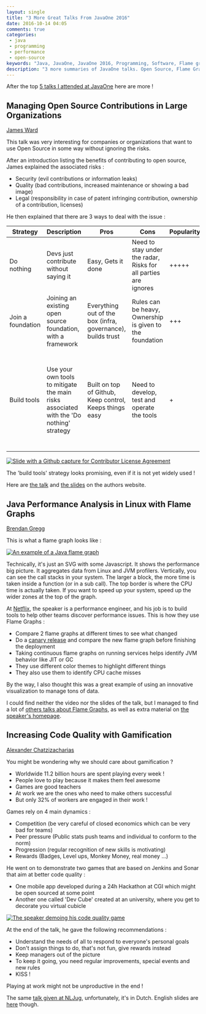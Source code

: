 ```yaml
---
layout: single
title: "3 More Great Talks From JavaOne 2016"
date: 2016-10-14 04:05
comments: true
categories:
 - java
 - programming
 - performance
 - open-source
keywords: "Java, JavaOne, JavaOne 2016, Programming, Software, Flame graphs, performance, Gamification, Open Source"
description: "3 more summaries of JavaOne talks. Open Source, Flame Graphs and Gamification"
---
```

After the top [5 talks I attended at JavaOne](/top-5-talks-i-attented-at-java-one-2016-part-1/) here are more !

## Managing Open Source Contributions in Large Organizations

[James Ward](http://www.jamesward.com/presos)

This talk was very interesting for companies or organizations that want to use Open Source in some way without ignoring the risks.

After an introduction listing the benefits of contributing to open source, James explained the associated risks :

* Security (evil contributions or information leaks)
* Quality (bad contributions, increased maintenance or showing a bad image)
* Legal (responsibility in case of patent infringing contribution, ownership of a contribution, licenses)

He then explained that there are 3 ways to deal with the issue :

 Strategy | Description | Pros | Cons | Popularity | Examples |
----------|-------------|------|------|------------|----------|
 Do nothing | Devs just contribute without saying it | Easy, Gets it done | Need to stay under the radar, Risks for all parties are ignores | +++++ | Most open source code on [Github](https://github.com) is shared in this manner |
 Join a foundation | Joining an existing open source foundation, with a framework | Everything out of the box (infra, governance), builds trust | Rules can be heavy, Ownership is given to the foundation | +++ | [Linkedin](https://www.linkedin.com/) put [Kafka](https://kafka.apache.org/) in the [Apache Foundation](https://www.apache.org/) |
 Build tools | Use your own tools to mitigate the main risks associated with the 'Do nothing' strategy | Built on top of Github, Keep control, Keeps things easy | Need to develop, test and operate the tools | + | Demo of a tool plugged into Github to enforce a contributor license agreement for anyone pushing a pull request |

[![Slide with a Github capture for Contributor License Agreement]({{site.url}}{{site.baseurl}}/imgs/2016-10-14-3-more-great-talks-from-javaone-2016/CLA-small.jpg)]({{site.url}}/imgs/2016-10-14-3-more-great-talks-from-javaone-2016/CLA.jpg)

The 'build tools' strategy looks promising, even if it is not yet widely used !

Here are [the talk](https://www.youtube.com/watch?v=X71HrW6vC_0) and [the slides](http://presos.jamesward.com/managing_open_source_contributions_in_large_orgs/index.html#/) on the authors website.

## Java Performance Analysis in Linux with Flame Graphs

[Brendan Gregg](http://www.brendangregg.com/)

This is what a flame graph looks like :

[![An example of a Java flame graph]({{site.url}}{{site.baseurl}}/imgs/2016-10-14-3-more-great-talks-from-javaone-2016/flamegraph.png)](http://www.brendangregg.com/FlameGraphs/cpu-mixedmode-vertx.svg)

Technically, it's just an SVG with some Javascript. It shows the performance big picture. It aggregates data from Linux and JVM profilers. Vertically, you can see the call stacks in your system. The larger a block, the more time is taken inside a function (or in a sub call). The top border is where the CPU time is actually taken. If you want to speed up your system, speed up the wider zones at the top of the graph.

At [Netflix](https://www.netflix.com), the speaker is a performance engineer, and his job is to build tools to help other teams discover performance issues. This is how they use Flame Graphs :

* Compare 2 flame graphs at different times to see what changed
* Do a [canary release](http://martinfowler.com/bliki/CanaryRelease.html) and compare the new flame graph before finishing the deployment
* Taking continuous flame graphs on running services helps identify JVM behavior like JIT or GC
* They use different color themes to highlight different things
* They also use them to identify CPU cache misses

By the way, I also thought this was a great example of using an innovative visualization to manage tons of data.

I could find neither the video nor the slides of the talk, but I managed to find a lot of [others talks about Flame Graphs](https://www.google.fr/search?safe=active&client=ubuntu&espv=2&biw=1600&bih=810&tbm=vid&q=Flame+Graphs&oq=Flame+Graphs&gs_l=serp.3...1396.1396.0.1616.1.1.0.0.0.0.59.59.1.1.0....0...1c.1.64.serp..0.0.0.z-3ygDHx4-Q), as well as extra material on [the speaker's homepage](http://www.brendangregg.com/flamegraphs.html).

## Increasing Code Quality with Gamification

[Alexander Chatzizacharias](https://twitter.com/alex90_ch)

You might be wondering why we should care about gamification ?

* Worldwide 11.2 billion hours are spent playing every week !
* People love to play because it makes them feel awesome
* Games are good teachers
* At work we are the ones who need to make others successful
* But only 32% of workers are engaged in their work !

Games rely on 4 main dynamics :

* Competition (be very careful of closed economics which can be very bad for teams)
* Peer pressure (Public stats push teams and individual to conform to the norm)
* Progression (regular recognition of new skills is motivating)
* Rewards (Badges, Level ups, Monkey Money, real money ...)

He went on to demonstrate two games that are based on Jenkins and Sonar that aim at better code quality :

* One mobile app developed during a 24h Hackathon at CGI which might be open sourced at some point
* Another one called 'Dev Cube' created at an university, where you get to decorate you virtual cubicle

[![The speaker demoing his code quality game]({{site.url}}{{site.baseurl}}/imgs/2016-10-14-3-more-great-talks-from-javaone-2016/quincy-adams.jpg)](https://www.youtube.com/watch?v=hfT2_HxOQdk)

At the end of the talk, he gave the following recommendations :

* Understand the needs of all to respond to everyone's personal goals
* Don't assign things to do, that's not fun, give rewards instead
* Keep managers out of the picture
* To keep it going, you need regular improvements, special events and new rules
* KISS !

Playing at work might not be unproductive in the end !

The same [talk given at NLJug](https://www.youtube.com/watch?v=hfT2_HxOQdk), unfortunately, it's in Dutch. English slides are [here](https://static.rainfocus.com/oracle/oow16/sess/14625567983370011wPS/ppt/increasing%20code%20quality%20with%20gamification.pdf) though.

